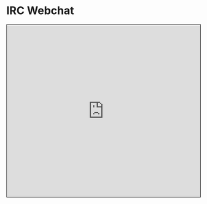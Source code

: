 # IRC Webchat

<iframe src="https://kiwiirc.com/client?settings=8102846f05beb5c3bf4b1ed9ebcc2073" style="border: 1px solid #000000; width:100%; height:450px;"></iframe>
